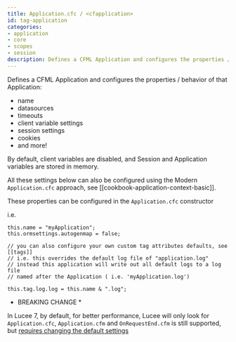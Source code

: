 ```yaml
---
title: Application.cfc / <cfapplication>
id: tag-application
categories:
- application
- core
- scopes
- session
description: Defines a CFML Application and configures the properties / behavior of that Application
---
```


Defines a CFML Application and configures the properties / behavior of that Application:

- name
- datasources
- timeouts
- client variable settings
- session settings
- cookies
- and more!

By default, client variables are disabled, and Session and Application variables are stored in memory.

All these settings below can also be configured using the Modern `Application.cfc` approach, see [[cookbook-application-context-basic]].

These properties can be configured in the `Application.cfc` constructor

i.e.

```
this.name = "myApplication";
this.ormsettings.autogenmap = false;

// you can also configure your own custom tag attributes defaults, see [[tags]]
// i.e. this overrides the default log file of "application.log"
// instead this application will write out all default logs to a log file
// named after the Application ( i.e. 'myApplication.log')

this.tag.log.log = this.name & ".log";
```
* BREAKING CHANGE *

In Lucee 7, by default, for better performance, Lucee will only look for `Application.cfc`, `Application.cfm` and `OnRequestEnd.cfm` is still supported, but [requires changing the default settings](https://dev.lucee.org/t/defaulting-to-only-looking-for-application-cfc-in-lucee-7/14881)
